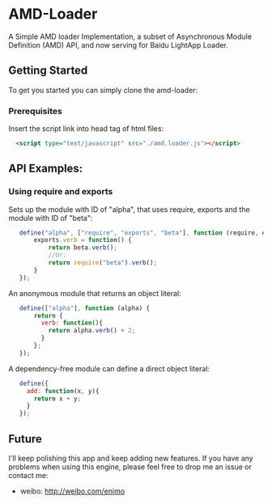 # AMD-Loader

A Simple AMD loader Implementation, a subset of Asynchronous Module Definition (AMD) API, and now serving for Baidu LightApp Loader.


## Getting Started

To get you started you can simply clone the amd-loader:

### Prerequisites

Insert the script link into head tag of html files: 

```html
  <script type="text/javascript" src="./amd.loader.js"></script>
```

## API Examples: <a name="examples"></a>

### Using require and exports

Sets up the module with ID of "alpha", that uses require, exports and the module with ID of "beta":

```javascript
   define("alpha", ["require", "exports", "beta"], function (require, exports, beta) {
       exports.verb = function() {
           return beta.verb();
           //Or:
           return require("beta").verb();
       }
   });
```

An anonymous module that returns an object literal:

```javascript
   define(["alpha"], function (alpha) {
       return {
         verb: function(){
           return alpha.verb() + 2;
         }
       };
   });
```

A dependency-free module can define a direct object literal:

```javascript
   define({
     add: function(x, y){
       return x + y;
     }
   });
```

## Future 

I'll keep polishing this app and keep adding new features. If you have any problems when using this engine, please feel free to drop me an issue or contact me:

* weibo: http://weibo.com/enimo